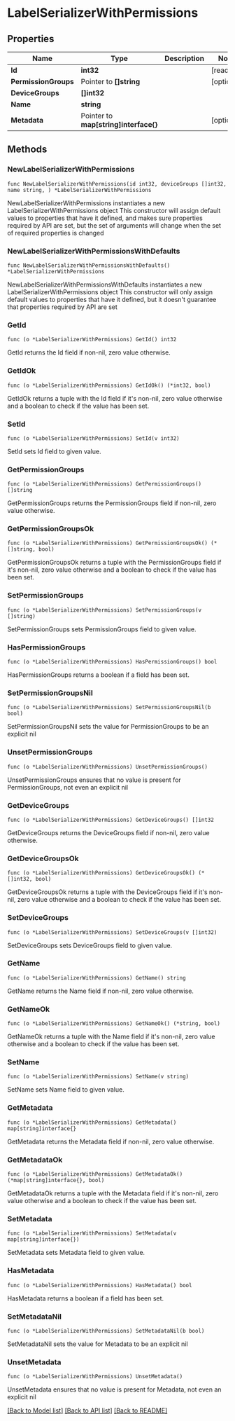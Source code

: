 # LabelSerializerWithPermissions

## Properties

Name | Type | Description | Notes
------------ | ------------- | ------------- | -------------
**Id** | **int32** |  | [readonly] 
**PermissionGroups** | Pointer to **[]string** |  | [optional] 
**DeviceGroups** | **[]int32** |  | 
**Name** | **string** |  | 
**Metadata** | Pointer to **map[string]interface{}** |  | [optional] 

## Methods

### NewLabelSerializerWithPermissions

`func NewLabelSerializerWithPermissions(id int32, deviceGroups []int32, name string, ) *LabelSerializerWithPermissions`

NewLabelSerializerWithPermissions instantiates a new LabelSerializerWithPermissions object
This constructor will assign default values to properties that have it defined,
and makes sure properties required by API are set, but the set of arguments
will change when the set of required properties is changed

### NewLabelSerializerWithPermissionsWithDefaults

`func NewLabelSerializerWithPermissionsWithDefaults() *LabelSerializerWithPermissions`

NewLabelSerializerWithPermissionsWithDefaults instantiates a new LabelSerializerWithPermissions object
This constructor will only assign default values to properties that have it defined,
but it doesn't guarantee that properties required by API are set

### GetId

`func (o *LabelSerializerWithPermissions) GetId() int32`

GetId returns the Id field if non-nil, zero value otherwise.

### GetIdOk

`func (o *LabelSerializerWithPermissions) GetIdOk() (*int32, bool)`

GetIdOk returns a tuple with the Id field if it's non-nil, zero value otherwise
and a boolean to check if the value has been set.

### SetId

`func (o *LabelSerializerWithPermissions) SetId(v int32)`

SetId sets Id field to given value.


### GetPermissionGroups

`func (o *LabelSerializerWithPermissions) GetPermissionGroups() []string`

GetPermissionGroups returns the PermissionGroups field if non-nil, zero value otherwise.

### GetPermissionGroupsOk

`func (o *LabelSerializerWithPermissions) GetPermissionGroupsOk() (*[]string, bool)`

GetPermissionGroupsOk returns a tuple with the PermissionGroups field if it's non-nil, zero value otherwise
and a boolean to check if the value has been set.

### SetPermissionGroups

`func (o *LabelSerializerWithPermissions) SetPermissionGroups(v []string)`

SetPermissionGroups sets PermissionGroups field to given value.

### HasPermissionGroups

`func (o *LabelSerializerWithPermissions) HasPermissionGroups() bool`

HasPermissionGroups returns a boolean if a field has been set.

### SetPermissionGroupsNil

`func (o *LabelSerializerWithPermissions) SetPermissionGroupsNil(b bool)`

 SetPermissionGroupsNil sets the value for PermissionGroups to be an explicit nil

### UnsetPermissionGroups
`func (o *LabelSerializerWithPermissions) UnsetPermissionGroups()`

UnsetPermissionGroups ensures that no value is present for PermissionGroups, not even an explicit nil
### GetDeviceGroups

`func (o *LabelSerializerWithPermissions) GetDeviceGroups() []int32`

GetDeviceGroups returns the DeviceGroups field if non-nil, zero value otherwise.

### GetDeviceGroupsOk

`func (o *LabelSerializerWithPermissions) GetDeviceGroupsOk() (*[]int32, bool)`

GetDeviceGroupsOk returns a tuple with the DeviceGroups field if it's non-nil, zero value otherwise
and a boolean to check if the value has been set.

### SetDeviceGroups

`func (o *LabelSerializerWithPermissions) SetDeviceGroups(v []int32)`

SetDeviceGroups sets DeviceGroups field to given value.


### GetName

`func (o *LabelSerializerWithPermissions) GetName() string`

GetName returns the Name field if non-nil, zero value otherwise.

### GetNameOk

`func (o *LabelSerializerWithPermissions) GetNameOk() (*string, bool)`

GetNameOk returns a tuple with the Name field if it's non-nil, zero value otherwise
and a boolean to check if the value has been set.

### SetName

`func (o *LabelSerializerWithPermissions) SetName(v string)`

SetName sets Name field to given value.


### GetMetadata

`func (o *LabelSerializerWithPermissions) GetMetadata() map[string]interface{}`

GetMetadata returns the Metadata field if non-nil, zero value otherwise.

### GetMetadataOk

`func (o *LabelSerializerWithPermissions) GetMetadataOk() (*map[string]interface{}, bool)`

GetMetadataOk returns a tuple with the Metadata field if it's non-nil, zero value otherwise
and a boolean to check if the value has been set.

### SetMetadata

`func (o *LabelSerializerWithPermissions) SetMetadata(v map[string]interface{})`

SetMetadata sets Metadata field to given value.

### HasMetadata

`func (o *LabelSerializerWithPermissions) HasMetadata() bool`

HasMetadata returns a boolean if a field has been set.

### SetMetadataNil

`func (o *LabelSerializerWithPermissions) SetMetadataNil(b bool)`

 SetMetadataNil sets the value for Metadata to be an explicit nil

### UnsetMetadata
`func (o *LabelSerializerWithPermissions) UnsetMetadata()`

UnsetMetadata ensures that no value is present for Metadata, not even an explicit nil

[[Back to Model list]](../README.md#documentation-for-models) [[Back to API list]](../README.md#documentation-for-api-endpoints) [[Back to README]](../README.md)



